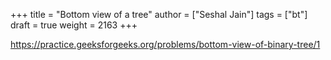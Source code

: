 +++
title = "Bottom view of a tree"
author = ["Seshal Jain"]
tags = ["bt"]
draft = true
weight = 2163
+++

<https://practice.geeksforgeeks.org/problems/bottom-view-of-binary-tree/1>
